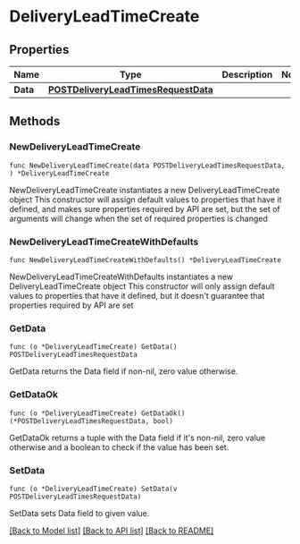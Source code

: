 # DeliveryLeadTimeCreate

## Properties

Name | Type | Description | Notes
------------ | ------------- | ------------- | -------------
**Data** | [**POSTDeliveryLeadTimesRequestData**](POSTDeliveryLeadTimesRequestData.md) |  | 

## Methods

### NewDeliveryLeadTimeCreate

`func NewDeliveryLeadTimeCreate(data POSTDeliveryLeadTimesRequestData, ) *DeliveryLeadTimeCreate`

NewDeliveryLeadTimeCreate instantiates a new DeliveryLeadTimeCreate object
This constructor will assign default values to properties that have it defined,
and makes sure properties required by API are set, but the set of arguments
will change when the set of required properties is changed

### NewDeliveryLeadTimeCreateWithDefaults

`func NewDeliveryLeadTimeCreateWithDefaults() *DeliveryLeadTimeCreate`

NewDeliveryLeadTimeCreateWithDefaults instantiates a new DeliveryLeadTimeCreate object
This constructor will only assign default values to properties that have it defined,
but it doesn't guarantee that properties required by API are set

### GetData

`func (o *DeliveryLeadTimeCreate) GetData() POSTDeliveryLeadTimesRequestData`

GetData returns the Data field if non-nil, zero value otherwise.

### GetDataOk

`func (o *DeliveryLeadTimeCreate) GetDataOk() (*POSTDeliveryLeadTimesRequestData, bool)`

GetDataOk returns a tuple with the Data field if it's non-nil, zero value otherwise
and a boolean to check if the value has been set.

### SetData

`func (o *DeliveryLeadTimeCreate) SetData(v POSTDeliveryLeadTimesRequestData)`

SetData sets Data field to given value.



[[Back to Model list]](../README.md#documentation-for-models) [[Back to API list]](../README.md#documentation-for-api-endpoints) [[Back to README]](../README.md)


